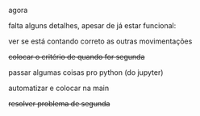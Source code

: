 agora



falta alguns detalhes, apesar de já estar funcional:



ver se está contando correto as outras movimentações



~~colocar o critério de quando for segunda~~


passar algumas coisas pro python (do jupyter)



automatizar e colocar na main



~~resolver problema de segunda~~

